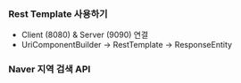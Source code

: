 ### Rest Template 사용하기
- Client (8080) & Server (9090) 연결
- UriComponentBuilder → RestTemplate → ResponseEntity

### Naver 지역 검색 API
